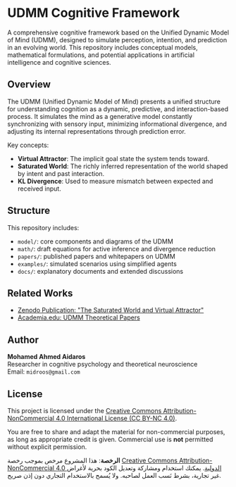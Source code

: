 # UDMM Cognitive Framework

A comprehensive cognitive framework based on the Unified Dynamic Model of Mind (UDMM), designed to simulate perception, intention, and prediction in an evolving world. This repository includes conceptual models, mathematical formulations, and potential applications in artificial intelligence and cognitive sciences.

## Overview

The UDMM (Unified Dynamic Model of Mind) presents a unified structure for understanding cognition as a dynamic, predictive, and interaction-based process. It simulates the mind as a generative model constantly synchronizing with sensory input, minimizing informational divergence, and adjusting its internal representations through prediction error.

Key concepts:
- **Virtual Attractor**: The implicit goal state the system tends toward.
- **Saturated World**: The richly inferred representation of the world shaped by intent and past interaction.
- **KL Divergence**: Used to measure mismatch between expected and received input.

## Structure

This repository includes:
- `model/`: core components and diagrams of the UDMM
- `math/`: draft equations for active inference and divergence reduction
- `papers/`: published papers and whitepapers on UDMM
- `examples/`: simulated scenarios using simplified agents
- `docs/`: explanatory documents and extended discussions

## Related Works

- [Zenodo Publication: "The Saturated World and Virtual Attractor"](https://doi.org/10.5281/zenodo.15685254)
- [Academia.edu: UDMM Theoretical Papers](https://independent.academia.edu/MohamedAidaros)

## Author

**Mohamed Ahmed Aidaros**  
Researcher in cognitive psychology and theoretical neuroscience  
Email: `midroos@gmail.com`

## License

This project is licensed under the [Creative Commons Attribution-NonCommercial 4.0 International License (CC BY-NC 4.0)](https://creativecommons.org/licenses/by-nc/4.0/).

You are free to share and adapt the material for non-commercial purposes, as long as appropriate credit is given. Commercial use is **not** permitted without explicit permission.

**الرخصة**: هذا المشروع مرخص بموجب رخصة [Creative Commons Attribution-NonCommercial 4.0 الدولية](https://creativecommons.org/licenses/by-nc/4.0/deed.ar). يمكنك استخدام ومشاركة وتعديل الكود بحرية لأغراض غير تجارية، بشرط نَسب العمل لصاحبه. ولا يُسمح بالاستخدام التجاري دون إذن صريح.
